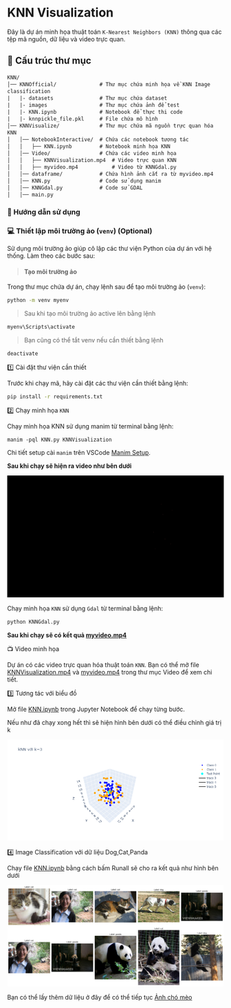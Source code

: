 # KNN Visualization

Đây là dự án minh họa thuật toán `K-Nearest Neighbors (KNN)` thông qua các tệp mã nguồn, dữ liệu và video trực quan.

## :file_folder: Cấu trúc thư mục

```
KNN/
│── KNNOfficial/              # Thư mục chứa minh họa về KNN Image classification
|   |- datasets               # Thư mục chứa dataset   
|   |- images                 # Thư mục chứa ảnh để test
|   |- KNN.ipynb              # Notebook để thực thi code
|   |- knnpickle_file.pkl     # File chứa mô hình
│── KNNVisualize/             # Thư mục chứa mã nguồn trực quan hóa KNN
│   │── NotebookInteractive/  # Chứa các notebook tương tác
│   │   ├── KNN.ipynb         # Notebook minh họa KNN
│   │── Video/                # Chứa các video minh họa
│   │   ├── KNNVisualization.mp4  # Video trực quan KNN
│   │   ├── myvideo.mp4           # Video từ KNNGdal.py
│   │── dataframe/            # Chứa hình ảnh cắt ra từ myvideo.mp4
│   │── KNN.py                # Code sử dụng manim
│   │── KNNGdal.py            # Code sử GDAL
│   │── main.py               
```

### :rocket: Hướng dẫn sử dụng

### :computer: Thiết lập môi trường ảo (`venv`) (Optional)
Sử dụng môi trường ảo giúp cô lập các thư viện Python của dự án với hệ thống. Làm theo các bước sau:

> #### **Tạo môi trường ảo**
Trong thư mục chứa dự án, chạy lệnh sau để tạo môi trường ảo (`venv`):

```bash
python -m venv myenv
```

> Sau khi tạo môi trường ảo active lên bằng lệnh

```bash
myenv\Scripts\activate
```

> Bạn cũng có thể tắt venv nếu cần thiết bằng lệnh

```bash
deactivate
```

:one: Cài đặt thư viện cần thiết

Trước khi chạy mã, hãy cài đặt các thư viện cần thiết bằng lệnh:

```bash
pip install -r requirements.txt 
```

:two: Chạy minh họa `KNN`

Chạy minh họa KNN sử dụng manim từ terminal bằng lệnh:
```
manim -pql KNN.py KNNVisualization
```

Chi tiết setup cài `manim` trên VSCode [Manim Setup](https://www.youtube.com/watch?v=ib-I3ayqFaw).

**Sau khi chạy sẽ hiện ra video như bên dưới**

![alt text](KNNVisualize/Video/Gif/ManimKNNVissualize.gif)

Chạy minh họa `KNN` sử dụng `Gdal` từ terminal bằng lệnh:

```bash
python KNNGdal.py
```

**Sau khi chạy sẽ có kết quả [myvideo.mp4](/KNN/KNNVisualize/Video/myvideo.mp4)**


:tv: Video minh họa

Dự án có các video trực quan hóa thuật toán `KNN`. Bạn có thể mở file [KNNVisualization.mp4](/KNN/KNNVisualize/Video/KNNVisualization.mp4) và [myvideo.mp4](/KNN/KNNVisualize/Video/myvideo.mp4) trong thư mục Video để xem chi tiết.

:three: Tương tác với biểu đồ

Mở file [KNN.ipynb](/KNN/KNNVisualize/NotebookInteractive/KNN.ipynb) trong Jupyter Notebook để chạy từng bước.

Nếu như đã chạy xong hết thì sẽ hiện hình bên dưới có thể điều chỉnh giá trị k

![alt text](/KNN/KNNVisualize/NotebookInteractive/newplot.png "Title")

:four: Image Classification với dữ liệu Dog,Cat,Panda

Chạy file [KNN.ipynb](/KNN/KNNOfficial/KNN.ipynb) bằng cách bấm Runall sẽ cho ra kết quả như hình bên dưới

![alt text](/KNN/KNNOfficial/output.png "Title")

Bạn có thể lấy thêm dữ liệu ở đây để có thể tiếp tục [Ảnh chó mèo](https://drive.google.com/drive/folders/12nmbK8JcUKXUGfuXWfYdyNxt4nG8lbeY?usp=sharing)
